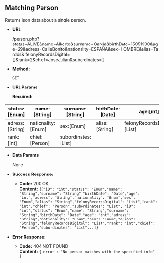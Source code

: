 **Matching Person**
----
  Returns json data about a single person.

* **URL**

  /person.php?status=ALIVE&name=Alberto&surname=García&birthDate=15051990&age=29&adress=CalleBonito&nationality=ESPAÑA&sex=HOMBRE&alias=Tardón& felonyRecordsDigital=[]&rank=2&chief=JoseJulian&subordinates=[]

* **Method:**

  `GET`
  
*  **URL Params**

   **Required:**
 
| status:[Enum]   | name:[String]      | surname:[String]    | birthDate:[Date] | age:[int]                   |
|-----------------|--------------------|---------------------|------------------|-----------------------------|
| adress:[String] | nationality:[Enum] | sex:[Enum]          | alias:[String]   | felonyRecordsDigital:[List] |
| rank:[int]      | chief:[Person]     | subordinates:[List] |                  |                             |

* **Data Params**

   None

* **Success Response:**

  * **Code:** 200 OK<br />
    **Content:** `{["iD": "int","status": "Enum","name": "String","surname": "String","birthDate": "Date","age": "int","adress": "String","nationality": "Enum","sex": "Enum","alias": "String","felonyRecordsDigital": "List","rank": "int","chief": "Person","subordinates": "List", "iD": "int","status": "Enum","name": "String","surname": "String","birthDate": "Date","age": "int","adress": "String","nationality": "Enum","sex": "Enum","alias": "String","felonyRecordsDigital": "List","rank": "int","chief": "Person","subordinates": "List"...]}`
 
* **Error Response:**

  * **Code:** 404 NOT FOUND <br />
    **Content:** `{ error : "No person matches with the specified info" }`

